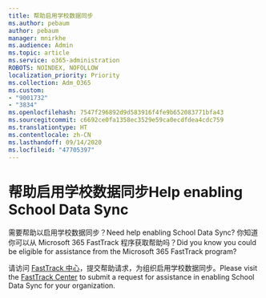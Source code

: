 ```yaml
---
title: 帮助启用学校数据同步
ms.author: pebaum
author: pebaum
manager: mnirkhe
ms.audience: Admin
ms.topic: article
ms.service: o365-administration
ROBOTS: NOINDEX, NOFOLLOW
localization_priority: Priority
ms.collection: Adm_O365
ms.custom:
- "9001732"
- "3834"
ms.openlocfilehash: 7547f296892d9d583916f4fe9b652083771bfa43
ms.sourcegitcommit: c6692ce0fa1358ec3529e59ca0ecdfdea4cdc759
ms.translationtype: HT
ms.contentlocale: zh-CN
ms.lasthandoff: 09/14/2020
ms.locfileid: "47705397"
---
```

# <a name="help-enabling-school-data-sync"></a><span data-ttu-id="80e30-102">帮助启用学校数据同步</span><span class="sxs-lookup"><span data-stu-id="80e30-102">Help enabling School Data Sync</span></span>

<span data-ttu-id="80e30-103">需要帮助以启用学校数据同步？</span><span class="sxs-lookup"><span data-stu-id="80e30-103">Need help enabling School Data Sync?</span></span> <span data-ttu-id="80e30-104">你知道你可以从 Microsoft 365 FastTrack 程序获取帮助吗？</span><span class="sxs-lookup"><span data-stu-id="80e30-104">Did you know you could be eligible for assistance from the Microsoft 365 FastTrack program?</span></span>

<span data-ttu-id="80e30-105">请访问 [FastTrack 中心](https://www.microsoft.com/fasttrack)，提交帮助请求，为组织启用学校数据同步。</span><span class="sxs-lookup"><span data-stu-id="80e30-105">Please visit the [FastTrack Center](https://www.microsoft.com/fasttrack) to submit a request for assistance in enabling School Data Sync for your organization.</span></span>
